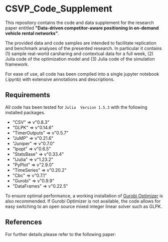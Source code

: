 # CSVP_Code_Supplement

This repository contains the code and data supplement for the research paper entitled __"Data-driven competitor-aware positioning in on-demand vehicle rental networks"__.

The provided data and code samples are intended to facilitate replication and benchmark analyses of the presented research. In particular it contains (1) sample real-world carsharing and contextual data for a full week, (2) Julia code of the optimization model and (3) Julia code of the simulation framework.

For ease of use, all code has been compiled into a single jupyter notebook (.ipynb) with extensive annotations and descriptions.

## Requirements

All code has been tested for `Julia  Version 1.5.3` with the following installed packages.

- "CSV"          => v"0.8.3"
- "GLPK"         => v"0.14.6"
- "TimerOutputs" => v"0.5.7"
- "JuMP"         => v"0.21.6"
- "Juniper"      => v"0.7.0"
- "Ipopt"        => v"0.6.5"
- "StatsBase"    => v"0.33.4"
- "IJulia"       => v"1.23.2"
- "PyPlot"       => v"2.9.0"
- "TimeSeries"   => v"0.20.2"
- "Cbc"          => v"0.7.1"
- "Gurobi"       => v"0.9.9"
- "DataFrames"   => v"0.22.5"

To ensure optimal performance, a working installation of [Gurobi Optimizer](https://www.gurobi.com/downloads/?campaignid=2027425879&adgroupid=77414946451&creative=375332431095&keyword=gurobi%20optimizer&matchtype=e&gclid=Cj0KCQjwub-HBhCyARIsAPctr7yz1YZXABCpaVcNjI7QEwblyzQ3ypZBcAFa2R4CkurhkmaJB0it-eQaAhNKEALw_wcB) is also recommended. If Gurobi Optimizer is not available, the code allows for easy switching to an open source mixed integer linear solver such as GLPK.


## References

For further details please refer to the following paper:

<REFERENCE OF PUBLISHED PAPER TO BE ADDED>
